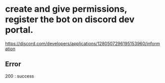 

# create and give permissions, register the bot on discord dev portal.
https://discord.com/developers/applications/1280507296195153960/information


## Error

200 : success
